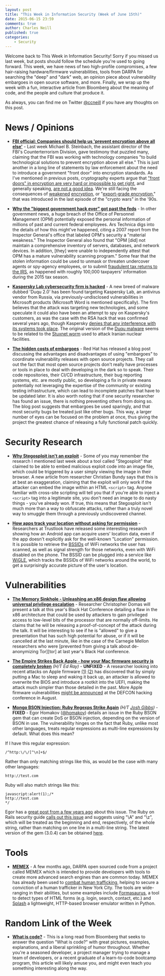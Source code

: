 ```yaml
---
layout: post
title: "This Week in Information Security (Week of June 15th)"
date: 2015-06-15 23:59
comments: true
author: Charles Neill
published: true
categories:
    - Security
---
```


Welcome back to This Week in Information Security! Sorry if you missed us last week, but posts should follow the schedule you're used to going forward. This week, we have news of two high-profile compromises, a few hair-raising hardware/firmware vulnerabilities, tools from DARPA for searching the "deep" and "dark" web, an opinion piece about vulnerability embargoes in open source software, and more. Finally, we wrap up the week with a fun, interactive article from Bloomberg about the meaning of code, and the people and culture that produce it.

As always, you can find me on Twitter [@ccneill][twitter] if you have any thoughts on this post.

<!-- more -->

# News / Opinions

- [__FBI official: Companies should help us 'prevent encryption above all else'__][fbi_encryption] - Last week Michael B. Steinbach, the assistant director of the FBI's Counterterrorism Division, gave testimony that puzzled many, claiming that the FBI was working with technology companies "to build technological solutions to prevent encryption above all else." This is just another in a long line of statements by law enforcement about the need to introduce a government "front door" into encryption standards. As I've mentioned in previous posts, cryptography experts argue that ["front doors" in encryption are very hard or impossible to get right][encryption_backdoors], and generally speaking, [are not a good idea][cloudflare_golden_key]. We're still facing the consequences of [weakened][freak] [encryption][weakdh], or "[export-grade encryption][export_encryption]," that was introduced in the last episode of the "crypto wars" in the '90s.

- [__Why the "biggest government hack ever" got past the feds__][opm_hack] - In other government news, a huge breach of the Office of Personnel Management (OPM) potentially exposed the personal information of millions of past and current federal employees. Ars Technica digs into the details of how this might've happened, citing a 2007 report from the Inspector General's office that labeled OPM's security a "material weakness." The Inspector General also found that "OPM [did] not maintain a comprehensive inventory of servers, databases, and network devices. In addition, [they] were unable to independently attest that OPM has a mature vulnerability scanning program." Some fear that the stolen information could be used to unmask or threaten undercover agents or spy-agency employees, or to submit [fraudulent tax returns to the IRS][irs], as happened with roughly 100,000 taxpayers' information during the 2015 tax season.

- [__Kaspersky Lab cybersecurity firm is hacked__][kaspersky] - A new breed of malware dubbed 'Duqu 2.0' has been found targeting Kaspersky Lab, an antivirus vendor from Russia, via previously-undisclosed vulnerabilities in Microsoft products (Microsoft Word is mentioned specifically). The firm believes that the attack was targeting new technologies, and some speculate it could also have been an attempt to spy on Kaspersky's customers, as was the case with the RSA hack that was confirmed several years ago, though Kaspersky [denies that any interference with its systems took place][kaspersky2]. The original version of the [Duqu malware][duqu] seems to be related to the [Stuxnet worm][stuxnet] used to attack Iranian nuclear facilities.

- [__The hidden costs of embargoes__][embargoes] - Red Hat has released a blog post discussing the advantages and disadvantages of using "embargoes" to coordinate vulnerability releases with open source projects. They call out the fact that most open source projects don't really have processes or tools in place to deal with developing in the dark so to speak. Their code repositories, their CI/CD infrastructure, their bug reporting systems, etc. are mostly public, so developing a fix in private means potentially not leveraging the expertise of the community or existing testing infrastructure, which can lead to incomplete patches that have to be updated later. It is also worth noting that if one security researcher has found an issue, there is nothing preventing others from doing so. The blog post suggests that embargoes be used sparingly, and that most security bugs be treated just like other bugs. This way, a larger number of eyes can be focused on the problem at once, thus giving the project the greatest chance of releasing a fully functional patch quickly.

# Security Research

- [__Why Stegosploit isn't an exploit__][stegosploit] - Some of you may remember the research I mentioned last week about a tool called "Stegosploit" that claimed to be able to embed malicious exploit code into an image file, which could be triggered by a user simply viewing the image in their browser. A new article from researcher Christian Bundy says that this is at best an exaggeration, claiming that the exploit will only work if the attacker can embed the image within an HTML `<script>` tag. Anyone familiar with cross-site scripting will tell you that if you're able to inject a `<script>` tag into a legitimate site, you don't need an image to do nasty things - you've already won. If true, this means that Stegosploit isn't much more than a way to obfuscate attacks, rather than a truly novel way to smuggle them through a previously undiscovered channel.

- [__How apps track your location without asking for permission__][mobile_location] - Researchers at Trustlook have released some interesting research showing how an Android app can acquire users' location data, even if the app doesn't explicitly ask for the well-known "Location" permission. It is possible to retrieve the [BSSIDs][bssid] of WiFi networks the user has scanned, as well as signal strength for those networks, even with WiFi disabled on the phone. The BSSID can be plugged into a service like [WiGLE][wigle], which tracks the BSSIDs of WiFi networks around the world, to get a surprisingly accurate picture of the user's location.

# Vulnerabilities

- [__The Memory Sinkhole - Unleashing an x86 design flaw allowing universal privilege escalation__][x86] - Researcher Christopher Domas will present a talk at this year's Black Hat Conference detailing a flaw in the x86 architecture that could be used by attackers to gain privileged access to low-level bits of the processor that are normally off-limits. He claims that he will be releasing a proof-of-concept of the attack during the talk. It will be interesting to see if he is "allowed" to give a presentation that has such high potential for abuse, or if it will be cancelled at the last minute, like in the case of the Carnegie Mellon researchers who were [prevented from giving a talk about de-anonymizing Tor][tor] at last year's Black Hat conference.

- [__The Empire Strikes Back Apple - how your Mac firmware security is completely broken__][mac_firmware] _(H/T Ed Ray)_ - __UNFIXED__ - A researcher looking into recent attacks on Apple firmware [(1)][mac_firmware2] [(2)][mac_firmware3] has discovered that by simply putting a Mac to sleep and waking it back up, an attacker is allowed to overwrite the BIOS and introduce a rootkit into the UEFI, making the attack much simpler than those detailed in the past. More Apple firmware vulnerabilities [might be announced][mac_firmware4] at the DEFCON hacking conference in August.

- [__Mongo BSON Injection: Ruby Regexps Strike Again__][bson] _(H/T [Josh Gibbs][jgibbs])_ - __FIXED__ - Egor Homakov ([@homakov][egor]) details an issue in the Ruby BSON gem that can create DoS or BSON injection, depending on the version of BSON in use. The vulnerability hinges on the fact that Ruby, unlike most other languages, treats regular expressions as multi-line expressions by default. What does this mean?

If I have this regular expression:

    /^http:\/\/[^\n]+$/

Rather than only matching strings like this, as would be the case with many other languages:

    http://test.com

Ruby will also match strings like this:

    javascript:alert(1);/*
    http://test.com
    */

Egor has a [great post from a few years ago][ruby_regex] about this issue. The Ruby on Rails security guide [calls out this issue][ruby_regex2] and suggests using "\A" and "\z", which will be treated as the beginning and end, respectively, of the whole string, rather than matching on one line in a multi-line string. The latest version of the gem (3.0.4) can be obtained [here][bson2].

# Tools

- [__MEMEX__][memex] - A few months ago, DARPA open sourced code from a project called MEMEX which is intended to provide developers with tools to create more advanced search engines than are common today. MEMEX has already been used to [combat human trafficking][memex2], helping to secure a conviction of a human trafficker in New York City. The tools are wide-ranging in their abilities, but some examples include [Formasaurus][memex3], a tool to detect types of HTML forms (e.g. login, search, contact, etc.) and [Splash][memex4] a lightweight, HTTP-based browser emulator written in Python.

# Random Link of the Week

- [__What is code?__][whatiscode] - This is a long read from Bloomberg that seeks to answer the question "What is code?" with great pictures, examples, explanations, and a liberal sprinkling of humor throughout. Whether you're a seasoned developer, a project manager trying to manage a team of developers, or a recent graduate of a learn-to-code bootcamp program, this article will likely amuse you, and might even teach you something interesting along the way.

[twitter]: https://twitter.com/ccneill

[fbi_encryption]: http://www.washingtonpost.com/blogs/the-switch/wp/2015/06/04/fbi-official-companies-should-help-us-prevent-encryption-above-all-else/
[encryption_backdoors]: https://blog.agilebits.com/2015/04/29/back-doors-are-bad-for-security-architecture/
[cloudflare_golden_key]: https://keybase.io/blog/2014-10-08/the-horror-of-a-secure-golden-key
[freak]: https://freakattack.com/
[weakdh]: https://weakdh.org/
[export_encryption]: http://en.wikipedia.org/wiki/Export_of_cryptography_from_the_United_States
[opm_hack]: http://arstechnica.com/security/2015/06/why-the-biggest-government-hack-ever-got-past-opm-dhs-and-nsa/
[irs]: http://www.washingtonpost.com/blogs/federal-eye/wp/2015/05/26/hackers-stole-personal-information-from-104000-taxpayers-irs-says/
[kaspersky]: http://www.bbc.com/news/technology-33083050
[kaspersky2]: https://securelist.com/blog/research/70504/the-mystery-of-duqu-2-0-a-sophisticated-cyberespionage-actor-returns/
[duqu]: http://en.wikipedia.org/wiki/Duqu
[stuxnet]: http://en.wikipedia.org/wiki/Stuxnet
[embargoes]: https://securityblog.redhat.com/2015/06/10/the-hidden-costs-of-embargoes/

[stegosploit]: https://medium.com/@christianbundy/why-stegosploit-isn-t-an-exploit-189b0b5261eb
[mobile_location]: http://blog.trustlook.com/2015/06/02/how-apps-tracking-your-location-without-asking-for-permission/
[bssid]: http://en.wikipedia.org/wiki/Service_set_%28802.11_network%29#Basic_service_set_identification_.28BSSID.29
[wigle]: https://wigle.net/

[x86]: https://www.blackhat.com/us-15/briefings.html#the-memory-sinkhole-unleashing-an-x86-design-flaw-allowing-universal-privilege-escalation
[mac_firmware]: https://reverse.put.as/2015/05/29/the-empire-strikes-back-apple-how-your-mac-firmware-security-is-completely-broken/
[mac_firmware2]: http://events.ccc.de/congress/2014/Fahrplan/events/6129.html
[mac_firmware3]: http://blog.cr4.sh/2015/02/exploiting-uefi-boot-script-table.html
[mac_firmware4]: https://www.defcon.org/html/defcon-23/dc-23-speakers.html#Kovah
[bson]: http://sakurity.com/blog/2015/06/04/mongo_ruby_regexp.html
[jgibbs]: https://twitter.com/quizzicaljosh
[egor]: https://twitter.com/homakov
[ruby_regex]: http://homakov.blogspot.ru/2012/05/saferweb-injects-in-various-ruby.html
[ruby_regex2]: http://guides.rubyonrails.org/security.html#regular-expressions
[bson2]: https://rubygems.org/gems/bson/versions/3.0.4

[memex]: http://opencatalog.darpa.mil/MEMEX.html
[memex2]: http://www.scientificamerican.com/article/human-traffickers-caught-on-hidden-internet/
[memex3]: https://github.com/TeamHG-Memex/Formasaurus
[memex4]: https://github.com/scrapinghub/splash

[whatiscode]: http://www.bloomberg.com/graphics/2015-paul-ford-what-is-code/
